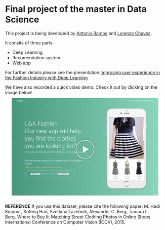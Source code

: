 # Final project of the master in Data Science

This project is being developed by [Antonio Ramos](https://github.com/antonioramos1/master-data-science-final-project) and [Lorenzo Chavez](https://github.com/LorenzoChavez).

It  consits of three parts:
-   Deep Learning
-   Recomendation system
-   Web app

For further details please see the presentation [Improving user experience in the Fashion Industry with Deep Learning](presentation.pdf)

We have also recorded a quick video demo. Check it out by clicking on the image below!
[![](./static/img/demo.jpg)](http://www.youtube.com/watch?v=ejRfX-k50cM)

**REFERENCE**
If you use this dataset, please cite the following paper:
M. Hadi Kiapour, Xufeng Han, Svetlana Lazebnik, Alexander C. Berg, Tamara L. Berg. Where to Buy It: Matching Street Clothing Photos in Online Shops. International Conference on Computer Vision (ICCV), 2015.
